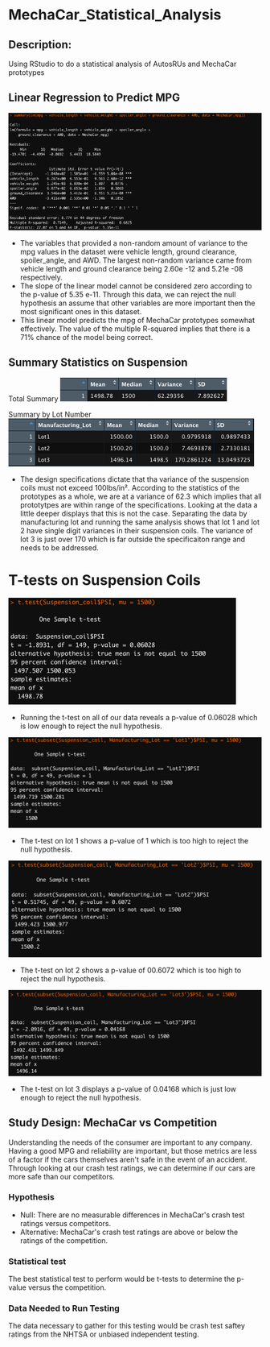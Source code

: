# MechaCar_Statistical_Analysis

## Description: 

  Using RStudio to do a statistical analysis of AutosRUs and MechaCar prototypes
 
## Linear Regression to Predict MPG

![summary_lm](https://github.com/JTGonzaga/MechaCar_Statistical_Analysis/blob/main/Analysis/summary_lm.png)
  
  - The variables that provided a non-random amount of variance to the mpg values in the dataset were vehicle length, ground clearance, spoiler_angle, and AWD. The largest non-random variance came from vehicle length and ground clearance being 2.60e -12 and 5.21e -08 respectively.
  - The slope of the linear model cannot be considered zero according to the p-value of 5.35 e-11. Through this data, we can reject the null hypothesis an assume that other variables are more important then the most significant ones in this dataset.
  - This linear model predicts the mpg of MechaCar prototypes somewhat effectively. The value of the multiple R-squared implies that there is a 71% chance of the model being correct.
 
## Summary Statistics on Suspension
Total Summary
![total summary](https://github.com/JTGonzaga/MechaCar_Statistical_Analysis/blob/main/Analysis/total_summary.png)

Summary by Lot Number
![lot summary](https://github.com/JTGonzaga/MechaCar_Statistical_Analysis/blob/main/Analysis/lot_summary.png)

- The design specifications dictate that tha variance of the suspension coils must not exceed 100lbs/in². According to the statistics of the prototypes as a whole, we are at a variance of 62.3 which implies that all prototytpes are within range of the specifications. Looking at the data a little deeper displays that this is not the case. Separating the data by manufacturing lot and running the same analysis shows that lot 1 and lot 2 have single digit variances in their suspension coils. The variance of lot 3 is just over 170 which is far outside the specificaiton range and needs to be addressed.

# T-tests on Suspension Coils

![t-test](https://github.com/JTGonzaga/MechaCar_Statistical_Analysis/blob/main/Analysis/t_test.png)

- Running the t-test on all of our data reveals a p-value of 0.06028 which is low enough to reject the null hypothesis.

![lot 1](https://github.com/JTGonzaga/MechaCar_Statistical_Analysis/blob/main/Analysis/Lot1.png)

- The t-test on lot 1 shows a p-value of 1 which is too high to reject the null hypothesis.

![lot 2](https://github.com/JTGonzaga/MechaCar_Statistical_Analysis/blob/main/Analysis/Lot2.png)

- The t-test on lot 2 shows a p-value of 00.6072 which is too high to reject the null hypothesis.

![lot 3](https://github.com/JTGonzaga/MechaCar_Statistical_Analysis/blob/main/Analysis/Lot3.png)

- The t-test on lot 3 displays a p-value of 0.04168 which is just low enough to reject the null hypothesis.

## Study Design: MechaCar vs Competition
  Understanding the needs of the consumer are important to any company. Having a good MPG and reliability are important, but those metrics are less of a factor if the cars themselves aren't safe in the event of an accident. Through looking at our crash test ratings, we can determine if our cars are more safe than our competitors.
  ### Hypothesis
  - Null: There are no measurable differences in MechaCar's crash test ratings versus competitors.
  - Alternative: MechaCar's crash test ratings are above or below the ratings of the competition.
  
  ### Statistical test
  
  The best statistical test to perform would be t-tests to determine the p-value versus the competition.
  
  ### Data Needed to Run Testing
  
  The data necessary to gather for this testing would be crash test saftey ratings from the NHTSA or unbiased independent testing. 
